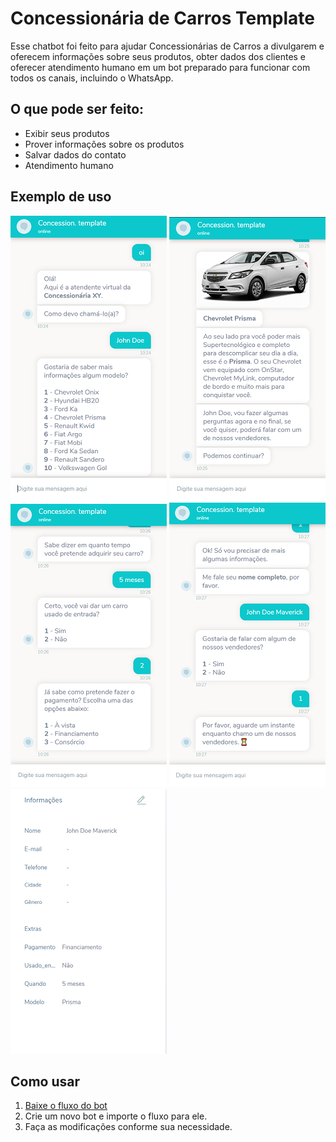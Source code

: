 # Concessionária de Carros Template
Esse chatbot foi feito para ajudar Concessionárias de Carros a divulgarem e oferecem informações sobre seus produtos, obter dados dos clientes e oferecer atendimento humano em um bot preparado para funcionar com todos os canais, incluindo o WhatsApp.

## O que pode ser feito:
* Exibir seus produtos
* Prover informações sobre os produtos
* Salvar dados do contato
* Atendimento humano


## Exemplo de uso

![](images/Exemplo01.png) ![](images/Exemplo02.png)<br>
![](images/Exemplo03.png) ![](images/Exemplo04.png)<br>
![](images/Exemplo05.png)


## Como usar
1. [Baixe o fluxo do bot](https://github.com/takenet/blip-tools/blob/master/Templates/Car%20Dealership%20Template%20(multichannel)/carDealership_template.json)
2. Crie um novo bot e importe o fluxo para ele.
3. Faça as modificações conforme sua necessidade.